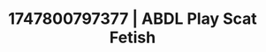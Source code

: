 ---
categories:
- Nude shadows
- Erotic AI content
- Audio stimulation
- Erotic art direction
- Closeness kink
image: /assets/images/1747800797377.webp
layout: post
seo:
  description: Featured content with artistic Scat Fetish, ABDL Play. HD images available.
  keywords: Scat Fetish, ABDL Play
  og_image: /assets/images/1747800797377.webp
  schema_type: VisualArtwork
tags:
- ABDL Play
- '#1747800797377'
- Scat Fetish
title: 1747800797377 | ABDL Play Scat Fetish
---
